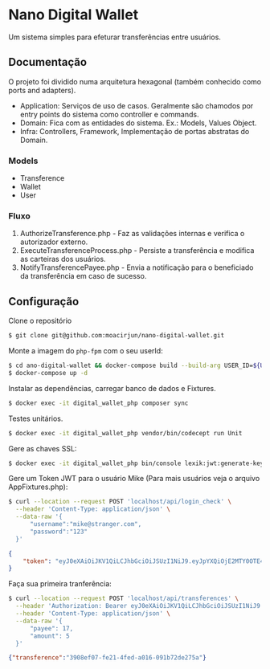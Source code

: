 # Nano Digital Wallet
Um sistema simples para efeturar transferências entre usuários.

## Documentação
O projeto foi dividido numa arquitetura hexagonal (também conhecido como ports and adapters).
- Application: Serviços de uso de casos. Geralmente são chamodos por entry points do sistema como controller e commands.
- Domain: Fica com as entidades do sistema. Ex.: Models, Values Object.
- Infra: Controllers, Framework, Implementação de portas abstratas do Domain.

### Models
- Transference
- Wallet
- User

### Fluxo
1. AuthorizeTransference.php - Faz as validações internas e verifica o autorizador externo.
1. ExecuteTransferenceProcess.php - Persiste a transferência e modifica as carteiras dos usuários.
1. NotifyTransferencePayee.php - Envia a notificação para o beneficiado da transferência em caso de sucesso.

## Configuração
Clone o repositório
```bash
$ git clone git@github.com:moacirjun/nano-digital-wallet.git
```
Monte a imagem do `php-fpm` com o seu userId:
```bash
$ cd ano-digital-wallet && docker-compose build --build-arg USER_ID=${UID} --build-arg GROUP_ID=${GID} php-fpm
$ docker-compose up -d
```
Instalar as dependências, carregar banco de dados e Fixtures.
```bash
$ docker exec -it digital_wallet_php composer sync
```

Testes unitários.
```bash
$ docker exec -it digital_wallet_php vendor/bin/codecept run Unit
```

Gere as chaves SSL:
```bash
$ docker exec -it digital_wallet_php bin/console lexik:jwt:generate-keypair
```

Gere um Token JWT para o usuário Mike (Para mais usuários veja o arquivo AppFixtures.php):
```bash
$ curl --location --request POST 'localhost/api/login_check' \
  --header 'Content-Type: application/json' \
  --data-raw '{
      "username":"mike@stranger.com",
      "password":"123"
  }'
```
```json
{
    "token": "eyJ0eXAiOiJKV1QiLCJhbGciOiJSUzI1NiJ9.eyJpYXQiOjE2MTY0OTE4MjksImV4cCI6MTYxNjQ5..."
}
```
Faça sua primeira tranferência:
```bash
$ curl --location --request POST 'localhost/api/transferences' \
  --header 'Authorization: Bearer eyJ0eXAiOiJKV1QiLCJhbGciOiJSUzI1NiJ9.eyJpYXQiOjE2MTY0OTE...' \
  --header 'Content-Type: application/json' \
  --data-raw '{
      "payee": 17,
      "amount": 5
  }'
```
```json
{"transference":"3908ef07-fe21-4fed-a016-091b72de275a"}
```

